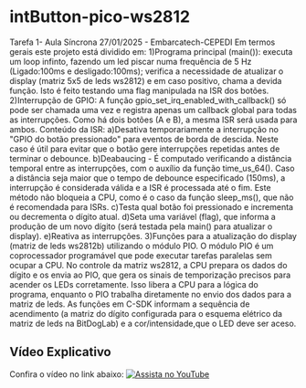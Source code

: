 # intButton-pico-ws2812
Tarefa 1- Aula Síncrona 27/01/2025 - Embarcatech-CEPEDI
Em termos gerais este projeto está dividido em:
1)Programa principal (main()):
  executa um loop infinto, fazendo um led piscar numa frequência de 5 Hz (Ligado:100ms e desligado:100ms);
  verifica a necessidade de atualizar o display (matriz 5x5 de leds ws2812) e em caso positivo, chama a devida função.
  Isto é feito testando uma flag manipulada na ISR dos botões.
2)Interrupção de GPIO:
  A função gpio_set_irq_enabled_with_callback() só pode ser chamada uma vez e registra apenas um callback global para todas as interrupções.
  Como há dois botões (A e B), a mesma ISR será usada para ambos.
  Conteúdo da ISR:
  a)Desativa temporariamente a interrupção no "GPIO do botão pressionado" para eventos de borda de descida.
    Neste caso é útil para evitar que o botão gere interrupções repetidas antes de terminar o debounce.
  b)Deabaucing - É computado verificando a distância temporal entre as interrupções, com o auxílio da função time_us_64().
    Caso a distância seja maior que o tempo de debounce especificado (150ms), a interrupção é considerada válida e a ISR é processada até o fim.
    Este método não bloqueia a CPU, como é o caso da função sleep_ms(), que não é recomendada para ISRs.
  c)Testa qual botão foi pressionado e incrementa ou decrementa o dígito atual.
  d)Seta uma variável (flag), que informa a produção de um novo dígito (será testada pela main() para atualizar o display).
  e)Reativa as interrupções.
3)Funções para a atualização do display (matriz de leds ws2812b) utilizando o módulo PIO.
  O módulo PIO é um coprocessador programável que pode executar tarefas paralelas sem ocupar a CPU. 
  No controle da matriz ws2812, a CPU prepara os dados do dígito e os envia ao PIO, que gera os sinais de temporização precisos para acender os LEDs corretamente. 
  Isso libera a CPU para a lógica do programa, enquanto o PIO trabalha diretamente no envio dos dados para a matriz de leds.
  As funções em C-SDK informam a sequência de acendimento (a matriz do dígito configurada para o esquema elétrico da matriz de leds na BitDogLab) e a cor/intensidade,que o LED deve ser aceso.
## Vídeo Explicativo
Confira o vídeo no link abaixo:
[![Assista no YouTube](https://img.youtube.com/vi/DOgGAeboZPo/maxresdefault.jpg)](https://youtu.be/DOgGAeboZPo?si=bDhn3wvPkQE3Qnap)
